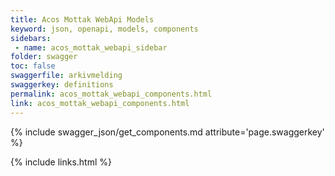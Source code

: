 ```yaml
---
title: Acos Mottak WebApi Models
keyword: json, openapi, models, components
sidebars:
 - name: acos_mottak_webapi_sidebar
folder: swagger
toc: false
swaggerfile: arkivmelding
swaggerkey: definitions
permalink: acos_mottak_webapi_components.html
link: acos_mottak_webapi_components.html
---
```

{% include swagger_json/get_components.md attribute='page.swaggerkey' %}

{% include links.html %}

